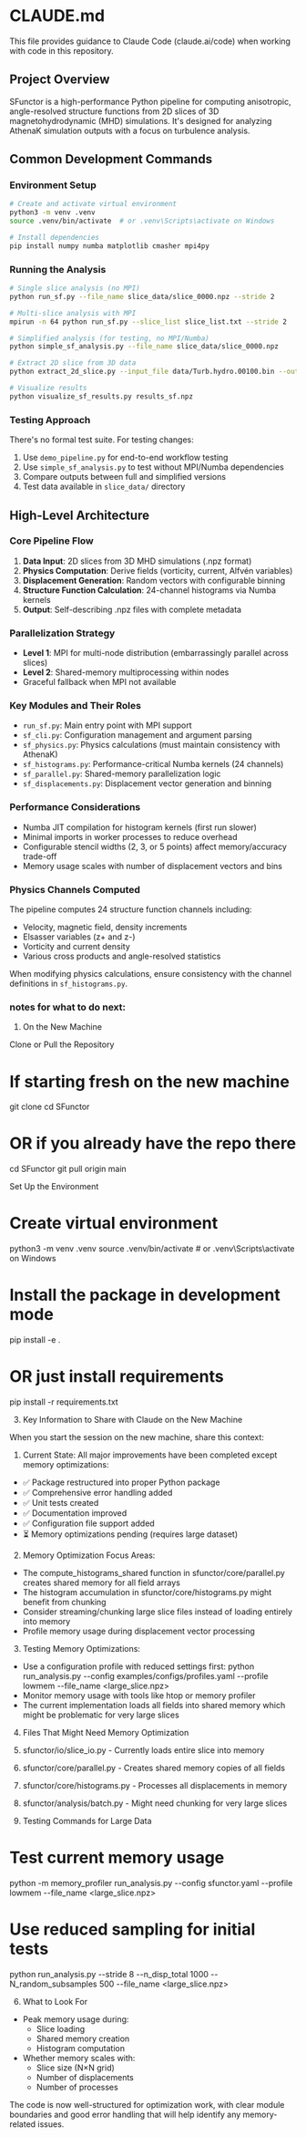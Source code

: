 # CLAUDE.md

This file provides guidance to Claude Code (claude.ai/code) when working with code in this repository.

## Project Overview

SFunctor is a high-performance Python pipeline for computing anisotropic, angle-resolved structure functions from 2D slices of 3D magnetohydrodynamic (MHD) simulations. It's designed for analyzing AthenaK simulation outputs with a focus on turbulence analysis.

## Common Development Commands

### Environment Setup
```bash
# Create and activate virtual environment
python3 -m venv .venv
source .venv/bin/activate  # or .venv\Scripts\activate on Windows

# Install dependencies
pip install numpy numba matplotlib cmasher mpi4py
```

### Running the Analysis
```bash
# Single slice analysis (no MPI)
python run_sf.py --file_name slice_data/slice_0000.npz --stride 2

# Multi-slice analysis with MPI
mpirun -n 64 python run_sf.py --slice_list slice_list.txt --stride 2

# Simplified analysis (for testing, no MPI/Numba)
python simple_sf_analysis.py --file_name slice_data/slice_0000.npz

# Extract 2D slice from 3D data
python extract_2d_slice.py --input_file data/Turb.hydro.00100.bin --output_file slice.npz --dimension y --slice_value 0

# Visualize results
python visualize_sf_results.py results_sf.npz
```

### Testing Approach
There's no formal test suite. For testing changes:
1. Use `demo_pipeline.py` for end-to-end workflow testing
2. Use `simple_sf_analysis.py` to test without MPI/Numba dependencies
3. Compare outputs between full and simplified versions
4. Test data available in `slice_data/` directory

## High-Level Architecture

### Core Pipeline Flow
1. **Data Input**: 2D slices from 3D MHD simulations (.npz format)
2. **Physics Computation**: Derive fields (vorticity, current, Alfvén variables)
3. **Displacement Generation**: Random vectors with configurable binning
4. **Structure Function Calculation**: 24-channel histograms via Numba kernels
5. **Output**: Self-describing .npz files with complete metadata

### Parallelization Strategy
- **Level 1**: MPI for multi-node distribution (embarrassingly parallel across slices)
- **Level 2**: Shared-memory multiprocessing within nodes
- Graceful fallback when MPI not available

### Key Modules and Their Roles
- `run_sf.py`: Main entry point with MPI support
- `sf_cli.py`: Configuration management and argument parsing
- `sf_physics.py`: Physics calculations (must maintain consistency with AthenaK)
- `sf_histograms.py`: Performance-critical Numba kernels (24 channels)
- `sf_parallel.py`: Shared-memory parallelization logic
- `sf_displacements.py`: Displacement vector generation and binning

### Performance Considerations
- Numba JIT compilation for histogram kernels (first run slower)
- Minimal imports in worker processes to reduce overhead
- Configurable stencil widths (2, 3, or 5 points) affect memory/accuracy trade-off
- Memory usage scales with number of displacement vectors and bins

### Physics Channels Computed
The pipeline computes 24 structure function channels including:
- Velocity, magnetic field, density increments
- Elsasser variables (z+ and z-)
- Vorticity and current density
- Various cross products and angle-resolved statistics

When modifying physics calculations, ensure consistency with the channel definitions in `sf_histograms.py`.

### notes for what to do next:
1. On the New Machine

Clone or Pull the Repository

# If starting fresh on the new machine
git clone <your-repository-url>
cd SFunctor

# OR if you already have the repo there
cd SFunctor
git pull origin main

Set Up the Environment

# Create virtual environment
python3 -m venv .venv
source .venv/bin/activate  # or .venv\Scripts\activate on Windows

# Install the package in development mode
pip install -e .

# OR just install requirements
pip install -r requirements.txt

3. Key Information to Share with Claude on the New Machine

When you start the session on the new machine, share this context:

1. Current State: All major improvements have been completed except memory
optimizations:
  - ✅ Package restructured into proper Python package
  - ✅ Comprehensive error handling added
  - ✅ Unit tests created
  - ✅ Documentation improved
  - ✅ Configuration file support added
  - ⏳ Memory optimizations pending (requires large dataset)
2. Memory Optimization Focus Areas:
  - The compute_histograms_shared function in sfunctor/core/parallel.py creates
 shared memory for all field arrays
  - The histogram accumulation in sfunctor/core/histograms.py might benefit
from chunking
  - Consider streaming/chunking large slice files instead of loading entirely
into memory
  - Profile memory usage during displacement vector processing
3. Testing Memory Optimizations:
  - Use a configuration profile with reduced settings first:
  python run_analysis.py --config examples/configs/profiles.yaml --profile
lowmem --file_name <large_slice.npz>
  - Monitor memory usage with tools like htop or memory profiler
  - The current implementation loads all fields into shared memory which might
be problematic for very large slices

4. Files That Might Need Memory Optimization

1. sfunctor/io/slice_io.py - Currently loads entire slice into memory
2. sfunctor/core/parallel.py - Creates shared memory copies of all fields
3. sfunctor/core/histograms.py - Processes all displacements in memory
4. sfunctor/analysis/batch.py - Might need chunking for very large slices

5. Testing Commands for Large Data

# Test current memory usage
python -m memory_profiler run_analysis.py --config sfunctor.yaml --profile
lowmem --file_name <large_slice.npz>

# Use reduced sampling for initial tests
python run_analysis.py --stride 8 --n_disp_total 1000 --N_random_subsamples 500
 --file_name <large_slice.npz>

6. What to Look For

- Peak memory usage during:
  - Slice loading
  - Shared memory creation
  - Histogram computation
- Whether memory scales with:
  - Slice size (N×N grid)
  - Number of displacements
  - Number of processes

The code is now well-structured for optimization work, with clear module
boundaries and good error handling that will help identify any memory-related
issues.